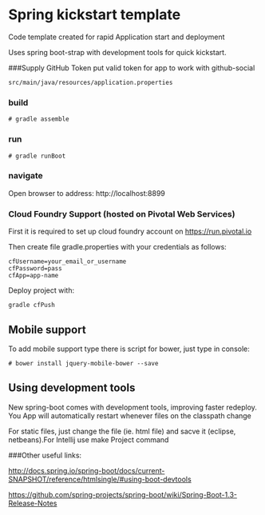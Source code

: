 # Spring kickstart template
Code template created for rapid Application start and deployment

Uses spring boot-strap with development tools for quick kickstart.

###Supply GitHub Token
put valid token for app to work with github-social

```
src/main/java/resources/application.properties
```

### build

```
# gradle assemble
```

### run

```
# gradle runBoot
```

### navigate
Open browser to address: http://localhost:8899

### Cloud Foundry Support (hosted on Pivotal Web Services)
First it is required to set up cloud foundry account on https://run.pivotal.io

Then create file gradle.properties with your credentials as follows:

```
cfUsername=your_email_or_username
cfPassword=pass
cfApp=app-name
```

Deploy project with:

 ```
 gradle cfPush
 ```

## Mobile support
To add mobile support type there is script for bower, just type in console:

```
# bower install jquery-mobile-bower --save
```

## Using development tools
New spring-boot comes with development tools, improving faster redeploy.
You App will automatically restart whenever files on the classpath change

For static files, just change the file (ie. html file) and sacve it (eclipse, netbeans).For Intellij use make Project command

###Other useful links:

http://docs.spring.io/spring-boot/docs/current-SNAPSHOT/reference/htmlsingle/#using-boot-devtools

https://github.com/spring-projects/spring-boot/wiki/Spring-Boot-1.3-Release-Notes